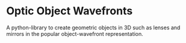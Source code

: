 Optic Object Wavefronts
=======================

A python-library to create geometric objects in 3D such as lenses and mirrors in the popular object-wavefront representation.
